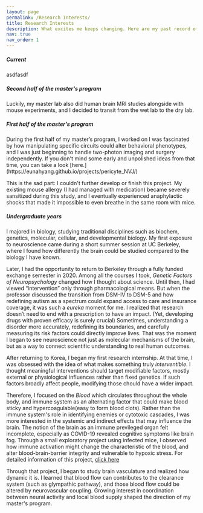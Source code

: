 ```yaml
---
layout: page
permalink: /Research Interests/
title: Research Interests
description: What excites me keeps changing. Here are my past record of academic journey and current curiosities. Reading from the bottom section may help, since this is in reverse chronological order.
nav: true
nav_order: 1
---
```


<h5 style="font-weight:700;">Current</h5>
asdfasdf

<h5 style="font-weight:700;">Second half of the master's program</h5>
Luckily, my master lab also did human brain MRI studies alongside with mouse experiments, and I decided to transit from the wet lab to the dry lab.

<h5 style="font-weight:700;">First half of the master's program</h5>
During the first half of my master’s program, I worked on
I was fascinated by how manipulating specific circuits could alter behavioral phenotypes, and I was just beginning to handle two-photon imaging and surgery independently. If you don't mind some early and unpolished ideas from that time, you can take a look [here.](https://eunahyang.github.io/projects/pericyte_NVJ/)

This is the sad part: I couldn't further develop or finish this project. My existing mouse allergy (I had managed with medication) became severely sansitized during this study, and I eventually experienced anaphylactic shocks that made it impossible to even breathe in the same room with mice.

<h5 style="font-weight:700;">Undergraduate years</h5>
I majored in biology, studying traditional disciplines such as biochem, genetics, molecular, cellular, and developmental biology. My first exposure to neuroscience came during a short summer session at UC Berkeley, where I found how differently the brain could be studied compared to the biology I have known.  

Later, I had the opportunity to return to Berkeley through a fully funded exchange semester in 2020. Among all the courses I took, <i>Genetic Factors of Neuropsychology</i> changed how I thought about science. Until then, I had viewed “intervention” only through pharmacological means. But when the professor discussed the transition from DSM-IV to DSM-5 and how redefining autism as a spectrum could expand access to care and insurance coverage, it was such a <i>eureka</i> moment for me. I realized that research doesn’t need to end with a prescription to have an impact. (Yet, developing drugs with proven efficacy is surely crucial) Sometimes, understanding a disorder more accurately, redefining its boundaries, and carefully measuring its risk factors could directly improve lives. That was the moment I began to see neuroscience not just as molecular mechanisms of the brain, but as a way to connect scientific understanding to real human outcomes.

After returning to Korea, I began my first research internship. At that time, I was obsessed with the idea of what makes something truly <i>interventible</i>. I thought meaningful interventions should target modifiable factors, mostly external or physiological influences rather than fixed genetics. If such factors broadly affect people, modifying those chould have a wider impact.

Therefore, I focused on the <i>Blood</i> which circulates throughout the whole body, and immune system as an alternating factor that could make blood sticky and hypercoagulable(easy to form blood clots). Rather than the immune system's role in identifying enemies or cytotoxic cascades, I was more interested in the systemic and indirect effects that may influence the brain. The notion of the brain as an immune previleged organ felt incomplete, especially as COVID-19 revealed cognitive symptoms like brain fog. Through a small exploratory project using infected mice, I observed how immune activation might change the characteristic of the blood, and alter blood-brain-barrier integrity and vulnerable to hypoxic stress. For detailed information of this project, [click here](https://eunahyang.github.io/projects/eosinophil_bbb/)

Through that project, I began to study brain vasculature and realized how dynamic it is. I learned that blood flow can contributes to the clearance system (such as glympathic pathway), and those blood flow could be altered by neurovascular coupling. Growing interest in coordination between neural activity and local blood supply shaped the direction of my master's program.
